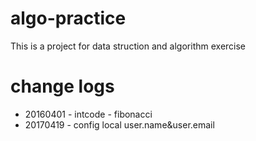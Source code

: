 # algo-practice

This is a project for data struction and algorithm exercise

# change logs

- 20160401 - intcode - fibonacci
- 20170419 - config local user.name&user.email
